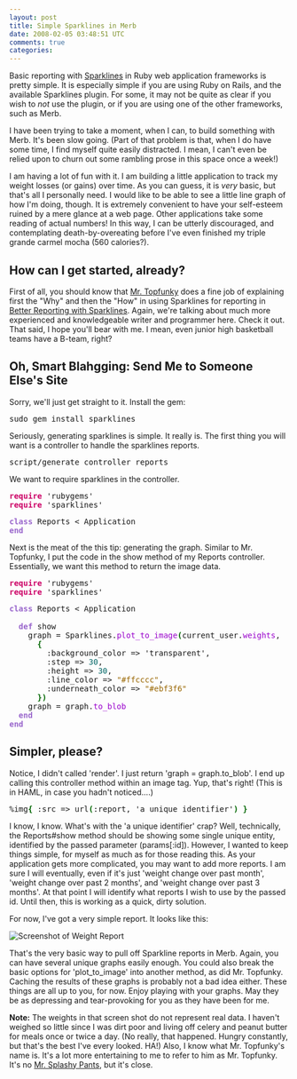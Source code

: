 ```yaml
--- 
layout: post
title: Simple Sparklines in Merb
date: 2008-02-05 03:48:51 UTC
comments: true
categories: 
--- 
```

Basic reporting with [Sparklines](http://nubyonrails.com/pages/sparklines) in Ruby web application frameworks is pretty simple. It is especially simple if you are using Ruby on Rails, and the available Sparklines plugin. For some, it may not be quite as clear if you wish to *not* use the plugin, or if you are using one of the other frameworks, such as Merb.

I have been trying to take a moment, when I can, to build something with Merb. It's been slow going. (Part of that problem is that, when I do have some time, I find myself quite easily distracted. I mean, I can't even be relied upon to churn out some rambling prose in this space once a week\!)

I am having a lot of fun with it. I am building a little application to track my weight losses (or gains) over time. As you can guess, it is *very* basic, but that's all I personally need. I would like to be able to see a little line graph of how I'm doing, though. It is extremely convenient to have your self-esteem ruined by a mere glance at a web page. Other applications take some reading of actual numbers\! In this way, I can be utterly discouraged, and contemplating death-by-overeating before I've even finished my triple grande carmel mocha (560 calories?).

## How can I get started, already?

First of all, you should know that [Mr. Topfunky](http://topfunky.com/) does a fine job of explaining first the "Why" and then the "How" in using Sparklines for reporting in [Better Reporting with Sparklines](http://nubyonrails.com/articles/better-reporting-with-sparklines). Again, we're talking about much more experienced and knowledgeable writer and programmer here. Check it out. That said, I hope you'll bear with me. I mean, even junior high basketball teams have a B-team, right?

## Oh, Smart Blahgging: Send Me to Someone Else's Site

Sorry, we'll just get straight to it. Install the gem:

<div class="codeblock">

<div class="ruby" style="font-family: monospace;">

sudo gem install sparklines

</div>

</div>

Seriously, generating sparklines is simple. It really is. The first thing you will want is a controller to handle the sparklines reports.

<div class="codeblock">

<div class="ruby" style="font-family: monospace;">

script/generate controller reports

</div>

</div>

We want to require sparklines in the controller.

<div class="codeblock">

<div class="ruby" style="font-family: monospace;">

<span style="color: #CC0066; font-weight: bold;">require</span> 'rubygems'  
<span style="color: #CC0066; font-weight: bold;">require</span> 'sparklines'  
  
<span style="color: #9966CC; font-weight: bold;">class</span> Reports \< Application  
<span style="color: #9966CC; font-weight: bold;">end</span>

</div>

</div>

Next is the meat of the this tip: generating the graph. Similar to Mr. Topfunky, I put the code in the show method of my Reports controller. Essentially, we want this method to return the image data.

<div class="codeblock">

<div class="ruby" style="font-family: monospace;">

<span style="color: #CC0066; font-weight: bold;">require</span> 'rubygems'  
<span style="color: #CC0066; font-weight: bold;">require</span> 'sparklines'  
  
<span style="color: #9966CC; font-weight: bold;">class</span> Reports \< Application  
   
  <span style="color: #9966CC; font-weight: bold;">def</span> show  
    graph = Sparklines.<span style="color: #9900CC;">plot\_to\_image</span><span style="color: #006600; font-weight: bold;">(</span>current\_user.<span style="color: #9900CC;">weights</span>,  
      <span style="color: #006600; font-weight: bold;">{</span>     
        :background\_color =\> 'transparent',  
        :step =\> <span style="color: #006666;">30</span>,  
        :height =\> <span style="color: #006666;">30</span>,  
        :line\_color =\> <span style="color: #996600;">"\#ffcccc"</span>,  
        :underneath\_color =\> <span style="color: #996600;">"\#ebf3f6"</span>  
      <span style="color: #006600; font-weight: bold;">}</span><span style="color: #006600; font-weight: bold;">)</span>  
    graph = graph.<span style="color: #9900CC;">to\_blob</span>  
  <span style="color: #9966CC; font-weight: bold;">end</span>  
<span style="color: #9966CC; font-weight: bold;">end</span>

</div>

</div>

## Simpler, please?

Notice, I didn't called 'render'. I just return 'graph = graph.to\_blob'. I end up calling this controller method within an image tag. Yup, that's right\! (This is in HAML, in case you hadn't noticed....)

<div class="codeblock">

<div class="ruby" style="font-family: monospace;">

%img<span style="color: #006600; font-weight: bold;">{</span> :src =\> url<span style="color: #006600; font-weight: bold;">(</span>:report, 'a unique identifier'<span style="color: #006600; font-weight: bold;">)</span> <span style="color: #006600; font-weight: bold;">}</span>

</div>

</div>

I know, I know. What's with the 'a unique identifier' crap? Well, technically, the Reports\#show method should be showing some single unique entity, identified by the passed parameter (params\[:id\]). However, I wanted to keep things simple, for myself as much as for those reading this. As your application gets more complicated, you may want to add more reports. I am sure I will eventually, even if it's just 'weight change over past month', 'weight change over past 2 months', and 'weight change over past 3 months'. At that point I will identify what reports I wish to use by the passed id. Until then, this is working as a quick, dirty solution.

For now, I've got a very simple report. It looks like this:

<div class="centerize">

![Screenshot of Weight Report](http://soyunperdedor.com/files/sparklines_weight_tracker.png "I know, I'm ugly!  I was not designed by someone who knows anything about design!")

</div>

That's the very basic way to pull off Sparkline reports in Merb. Again, you can have several unique graphs easily enough. You could also break the basic options for 'plot\_to\_image' into another method, as did Mr. Topfunky. Caching the results of these graphs is probably not a bad idea either. These things are all up to you, for now. Enjoy playing with your graphs. May they be as depressing and tear-provoking for you as they have been for me.

**Note:** The weights in that screen shot do not represent real data. I haven't weighed so little since I was dirt poor and living off celery and peanut butter for meals once or twice a day. (No really, that happened. Hungry constantly, but that's the best I've every looked. HA\!) Also, I know what Mr. Topfunky's name is. It's a lot more entertaining to me to refer to him as Mr. Topfunky. It's no [Mr. Splashy Pants](http://www.greenpeace.org/international/campaigns/oceans/whaling/great-whale-trail/mrsplashypants), but it's close.
